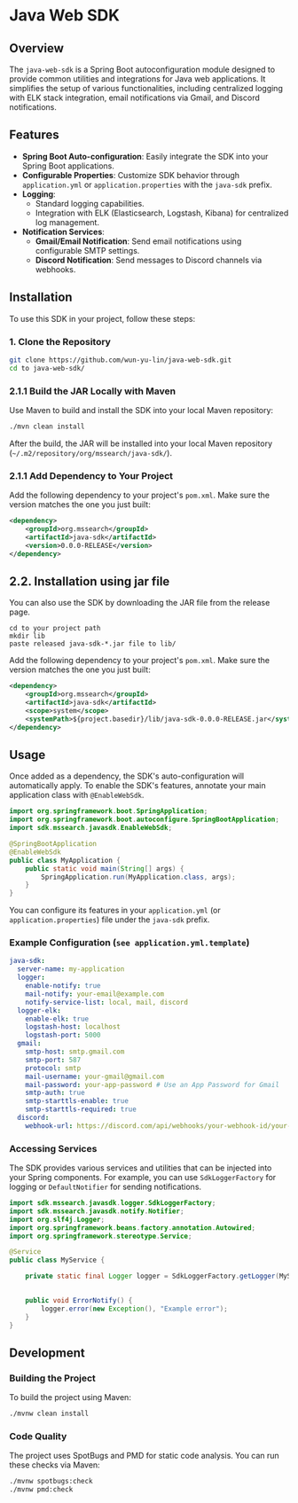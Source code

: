 # Java Web SDK

## Overview

The `java-web-sdk` is a Spring Boot autoconfiguration module designed to provide common utilities and integrations for Java web applications. It simplifies the setup of various functionalities, including centralized logging with ELK stack integration, email notifications via Gmail, and Discord notifications.

## Features

*   **Spring Boot Auto-configuration**: Easily integrate the SDK into your Spring Boot applications.
*   **Configurable Properties**: Customize SDK behavior through `application.yml` or `application.properties` with the `java-sdk` prefix.
*   **Logging**:
    *   Standard logging capabilities.
    *   Integration with ELK (Elasticsearch, Logstash, Kibana) for centralized log management.
*   **Notification Services**:
    *   **Gmail/Email Notification**: Send email notifications using configurable SMTP settings.
    *   **Discord Notification**: Send messages to Discord channels via webhooks.


## Installation

To use this SDK in your project, follow these steps:

### 1. Clone the Repository

```bash
git clone https://github.com/wun-yu-lin/java-web-sdk.git
cd to java-web-sdk/
```

### 2.1.1 Build the JAR Locally with Maven

Use Maven to build and install the SDK into your local Maven repository:

```bash
./mvn clean install
```

After the build, the JAR will be installed into your local Maven repository (`~/.m2/repository/org/mssearch/java-sdk/`).

### 2.1.1 Add Dependency to Your Project
Add the following dependency to your project's `pom.xml`. Make sure the version matches the one you just built:

```xml
<dependency>
    <groupId>org.mssearch</groupId>
    <artifactId>java-sdk</artifactId>
    <version>0.0.0-RELEASE</version>
</dependency>
```

##  2.2. Installation using jar file
You can also use the SDK by downloading the JAR file from the release page.
```
cd to your project path
mkdir lib
paste released java-sdk-*.jar file to lib/
```
Add the following dependency to your project's `pom.xml`. Make sure the version matches the one you just built:
```xml
<dependency>
    <groupId>org.mssearch</groupId>
    <artifactId>java-sdk</artifactId>
    <scope>system</scope>
    <systemPath>${project.basedir}/lib/java-sdk-0.0.0-RELEASE.jar</systemPath>
</dependency>
```



## Usage

Once added as a dependency, the SDK's auto-configuration will automatically apply. To enable the SDK's features, annotate your main application class with `@EnableWebSdk`.

```java
import org.springframework.boot.SpringApplication;
import org.springframework.boot.autoconfigure.SpringBootApplication;
import sdk.mssearch.javasdk.EnableWebSdk;

@SpringBootApplication
@EnableWebSdk
public class MyApplication {
    public static void main(String[] args) {
        SpringApplication.run(MyApplication.class, args);
    }
}
```

You can configure its features in your `application.yml` (or `application.properties`) file under the `java-sdk` prefix.

### Example Configuration (`see application.yml.template`)

```yaml
java-sdk:
  server-name: my-application
  logger:
    enable-notify: true
    mail-notify: your-email@example.com
    notify-service-list: local, mail, discord
  logger-elk:
    enable-elk: true
    logstash-host: localhost
    logstash-port: 5000
  gmail:
    smtp-host: smtp.gmail.com
    smtp-port: 587
    protocol: smtp
    mail-username: your-gmail@gmail.com
    mail-password: your-app-password # Use an App Password for Gmail
    smtp-auth: true
    smtp-starttls-enable: true
    smtp-starttls-required: true
  discord:
    webhook-url: https://discord.com/api/webhooks/your-webhook-id/your-webhook-token
```

### Accessing Services

The SDK provides various services and utilities that can be injected into your Spring components. For example, you can use `SdkLoggerFactory` for logging or `DefaultNotifier` for sending notifications.

```java
import sdk.mssearch.javasdk.logger.SdkLoggerFactory;
import sdk.mssearch.javasdk.notify.Notifier;
import org.slf4j.Logger;
import org.springframework.beans.factory.annotation.Autowired;
import org.springframework.stereotype.Service;

@Service
public class MyService {

    private static final Logger logger = SdkLoggerFactory.getLogger(MyService.class);
    

    public void ErrorNotify() {
        logger.error(new Exception(), "Example error");
    }
}
```

## Development

### Building the Project

To build the project using Maven:

```bash
./mvnw clean install
```

### Code Quality

The project uses SpotBugs and PMD for static code analysis. You can run these checks via Maven:

```bash
./mvnw spotbugs:check
./mvnw pmd:check
```
